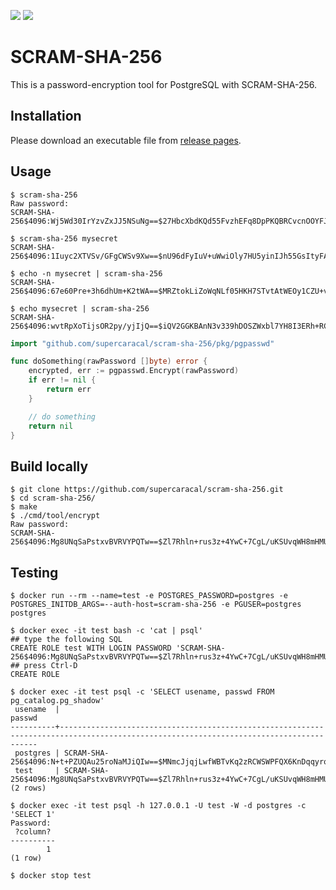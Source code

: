 ![](https://github.com/supercaracal/scram-sha-256/workflows/Test/badge.svg?branch=master)
![](https://github.com/supercaracal/scram-sha-256/workflows/Release/badge.svg)

SCRAM-SHA-256
===============================================================================

This is a password-encryption tool for PostgreSQL with SCRAM-SHA-256.

## Installation
Please download an executable file from [release pages](https://github.com/supercaracal/scram-sha-256/releases).

## Usage
```
$ scram-sha-256
Raw password:
SCRAM-SHA-256$4096:Wj5Wd30IrYzvZxJJ5NSuNg==$27HbcXbdKQd55FvzhEFq8DpPKQBRCvcnOOYFJ07Fr7s=:CibjLDWHtzbFjhSejBWcRkRGmuB2njOC8GxDh3gSwrE=
```

```
$ scram-sha-256 mysecret
SCRAM-SHA-256$4096:1Iuyc2XTVSv/GFgCWSv9Xw==$nU96dFyIuV+uWwiOly7HU5yinIJh55GsItyFAYrU2sc=:fEC668A2ufIsGS+9WC8xqD0hHvHQBbLiDxZ8hWlwkCw=
```

```
$ echo -n mysecret | scram-sha-256
SCRAM-SHA-256$4096:67e60Pre+3h6dhUm+K2tWA==$MRZtokLiZoWqNLf05HKH7STvtAtWEOy1CZU+vg9hj/M=:jzbp7PPDFT8aBPuFk91KBO2HswNJrvMMuMkUgR1LClI=
```

```
$ echo mysecret | scram-sha-256
SCRAM-SHA-256$4096:wvtRpXoTijsOR2py/yjIjQ==$iQV2GGKBAnN3v339hDOSZWxbl7YH8I3ERh+RCHjOqGQ=:Ea9Pyj4/IR53wmdCISCIOsSINUirJzz6EzD0NJqa05M=
```

```go
import "github.com/supercaracal/scram-sha-256/pkg/pgpasswd"

func doSomething(rawPassword []byte) error {
    encrypted, err := pgpasswd.Encrypt(rawPassword)
    if err != nil {
        return err
    }

    // do something
    return nil
}
```

## Build locally
```
$ git clone https://github.com/supercaracal/scram-sha-256.git
$ cd scram-sha-256/
$ make
$ ./cmd/tool/encrypt
Raw password:
SCRAM-SHA-256$4096:Mg8UNqSaPstxvBVRVYPQTw==$Zl7Rhln+rus3z+4YwC+7CgL/uKSUvqWH8mHMUizh1EI=:G9dSawW20CNLxTnZdcwHEHg9U9hG2noNEV2/t7ptq3s=
```

## Testing
```
$ docker run --rm --name=test -e POSTGRES_PASSWORD=postgres -e POSTGRES_INITDB_ARGS=--auth-host=scram-sha-256 -e PGUSER=postgres postgres
```

```
$ docker exec -it test bash -c 'cat | psql'
## type the following SQL
CREATE ROLE test WITH LOGIN PASSWORD 'SCRAM-SHA-256$4096:Mg8UNqSaPstxvBVRVYPQTw==$Zl7Rhln+rus3z+4YwC+7CgL/uKSUvqWH8mHMUizh1EI=:G9dSawW20CNLxTnZdcwHEHg9U9hG2noNEV2/t7ptq3s='
## press Ctrl-D
CREATE ROLE
```

```
$ docker exec -it test psql -c 'SELECT usename, passwd FROM pg_catalog.pg_shadow'
 usename  |                                                                passwd                                                                 
----------+---------------------------------------------------------------------------------------------------------------------------------------
 postgres | SCRAM-SHA-256$4096:N+t+PZUQAu25roNaMJiQIw==$MNmcJjqjLwfWBTvKq2zRCWSWPFQX6KnDqqyrqA1XU5g=:jL3qX7jzS4wSP1rOmEbbmLReYL98WeKukK8SfLcdpvU= 
 test     | SCRAM-SHA-256$4096:Mg8UNqSaPstxvBVRVYPQTw==$Zl7Rhln+rus3z+4YwC+7CgL/uKSUvqWH8mHMUizh1EI=:G9dSawW20CNLxTnZdcwHEHg9U9hG2noNEV2/t7ptq3s= 
(2 rows)
```

```
$ docker exec -it test psql -h 127.0.0.1 -U test -W -d postgres -c 'SELECT 1'
Password:
 ?column?
----------
        1
(1 row)
```

```
$ docker stop test
```
